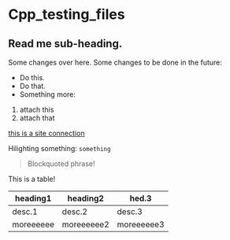 # Cpp_testing_files
## Read me sub-heading.

Some changes over here.
Some changes to be done in the future:

+ Do this.
+ Do that.
 + Something more:
  1. attach this
  2. attach that

[this is a site connection]()

Hilighting something: `something`

>Blockquoted phrase!

This is a table!

|heading1|heading2|hed.3|
|---|---|---|
| desc.1 | desc.2 | desc.3 |
|moreeeeee|moreeeeee2|moreeeeee3|
